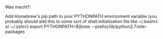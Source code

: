 Was macht?:

Add Homebrew's pip path to your PYTHONPATH environment variable (you probably should add this to some sort of shell initialization file like ~/.bashrc or ~/.zshrc)
  export PYTHONPATH=$(brew --prefix)/lib/python2.7/site-packages